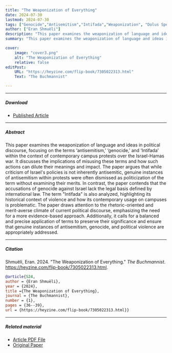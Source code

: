 ```yaml
---
title: "The Weaponization of Everything" 
date: 2024-07-30
lastmod: 2024-07-30
tags: ["Genocide","Antisemitism","Intifada","Weaponization", "Dolus Specialis", "Intent", "International Court of Justice"]
author: ["Eran Shmuëli"]
description: "This paper examines the weaponization of language and ideas in political discourse. Published in the The Buchmannist, 2024." 
summary: "This paper examines the weaponization of language and ideas in political discourse, focusing on the terms ‘antisemitism,’ ‘genocide,’ and ‘Intifada’ within the context of contemporary campus protests over the Israel-Hamas war."

cover:
    image: "cover3.png"
    alt: "The Weaponization of Everything"
    relative: false
editPost:
    URL: "https://heyzine.com/flip-book/7305022313.html"
    Text: "The Buchmannist"

---
```


---


<!--![Cover](cover3.png)-->
<!--<iframe allowfullscreen="allowfullscreen" scrolling="no" class="fp-iframe" style="width: 100%; height: 600px;" src="https://heyzine.com/flip-book/7305022313.html/#page/36"></iframe>-->

##### Download

+ [Published Article](https://heyzine.com/flip-book/7305022313.html/#page/36)

---

##### Abstract

This paper examines the weaponization of language and ideas in political discourse, focusing on the terms ‘antisemitism,’ ‘genocide,’ and ‘Intifada’ within the context of contemporary campus protests over the Israel-Hamas war. It discusses the implications of misusing these terms and how such actions can dilute their meanings and impact. The paper argues that while criticism of Israel's policies is not inherently antisemitic, genuine instances of antisemitism within protests were often dismissed as politicization of the term without examining their merits. In contrast, the paper contends that the accusations of genocide against Israel lack the legal basis defined by international law. The term "Intifada" is also analyzed, highlighting its historical context of violence and how its contemporary usage on campuses is problematic. The paper draws attention to the rhetoric-oriented and merit-averse climate of current political discourse, emphasizing the need for a more evidence-based approach. Additionally, it calls for a balanced and precise application of terms to preserve their significance and ensure that genuine instances of antisemitism, genocide, and political violence are appropriately addressed. 

---

##### Citation

Shmuëli, Eran. 2024. "The Weaponization of Everything." *The Buchmannist*. https://heyzine.com/flip-book/7305022313.html.

```BibTeX
@article{S24,
author = {Eran Shmuëli},
year = {2024},
title ={The Weaponization of Everything},
journal = {The Buchmannist},
number = {1},
pages = {36--39},
url = {https://heyzine.com/flip-book/7305022313.html}}

```

---

##### Related material

+ [Article PDF File](buchmanninst-2024.pdf)
+ [Original Paper](the-weaponization-of-everything.pdf)

<!--
+ [Working definition of Antisemitism](https://holocaustremembrance.com/resources/working-definition-antisemitism)
+ [UN Doc. A/C.6/SR.78](https://undocs.org/A/C.6/SR.78)
+ [UN Doc. E/447](https://digitallibrary.un.org/record/611058/files/E_447-EN.pdf)
+ [Genocide Convention](https://www.ohchr.org/en/instruments-mechanisms/instruments/convention-prevention-and-punishment-crime-genocide)
+ [_Bosnia and Herzegovina v. Serbia and Montenegro_, Judgment of 26 February 2007](https://icj-cij.org/sites/default/files/case-related/91/091-20070226-JUD-01-00-EN.pdf)-->

